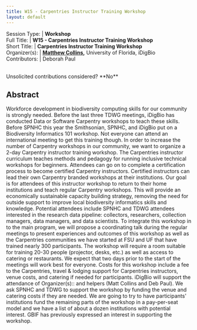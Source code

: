 ```yaml
---
title: W15 - Carpentries Instructor Training Workshop
layout: default
---
```



Session Type: | **Workshop**  
Full Title:   | **W15 - Carpentries Instructor Training Workshop**  
Short Title:  | **Carpentries Instructor Training Workshop**  
Organizer(s): | **[Matthew Collins](mailto:mcollins@acis.ufl.edu),** University of Florida, iDigBio  
Contributors: | Deborah Paul  


<p><br />Unsolicited contributions considered?  **No**</p>  

<!--
**How many 80-minute sessions are you requesting?** N/A two days prior to main meetings
Technical Requirements: | Venue for 2 days prior to main meetings, see abstract.
-->

## Abstract  

Workforce development in biodiversity computing skills for our community is strongly needed. Before the last three TDWG meetings, iDigBio has conducted Data or Software Carpentry workshops to teach these skills. Before SPNHC this year the Smithsonian, SPNHC, and iDigBio put on a Biodiversity Informatics 101 workshop. Not everyone can attend an international meeting to get this training though. In order to increase the number of Carpentry workshops in our community, we want to organize a 2-day Carpentry instructor training workshop. The Carpentries instructor curriculum teaches methods and pedagogy for running inclusive technical workshops for beginners. Attendees can go on to complete a certification process to become certified Carpentry instructors. Certified instructors can lead their own Carpentry branded workshops at their institutions. Our goal is for attendees of this instructor workshop to return to their home institutions and teach regular Carpentry workshops. This will provide an economically sustainable capacity building strategy, removing the need for outside support to improve local biodiversity informatics skills and knowledge. Potential attendees include SPNHC and TDWG attendees interested in the research data pipeline: collectors, researchers, collection managers, data managers, and data scientists. To integrate this workshop in to the main program, we will propose a coordinating talk during the regular meetings to present experiences and outcomes of this workshop as well as the Carpentries communities we have started at FSU and UF that have trained nearly 300 participants. 	 The workshop will require a room suitable for training 20-30 people (projector, desks, etc.) as well as access to catering or restaurants. We expect that two days prior to the start of the meetings will work best for everyone. Costs for this workshop include a fee to the Carpentries, travel & lodging support for Carpentries instructors, venue costs, and catering if needed for participants. iDigBio will support the attendance of Organizer(s):: and helpers (Matt Collins and Deb Paul). We ask SPNHC and TDWG to support the workshop by funding the venue and catering costs if they are needed. We are going to try to have participants' institutions fund the remaining parts of the workshop in a pay-per-seat model and we have a list of about a dozen institutions with potential interest. GBIF has previously expressed an interest in supporting the workshop.

